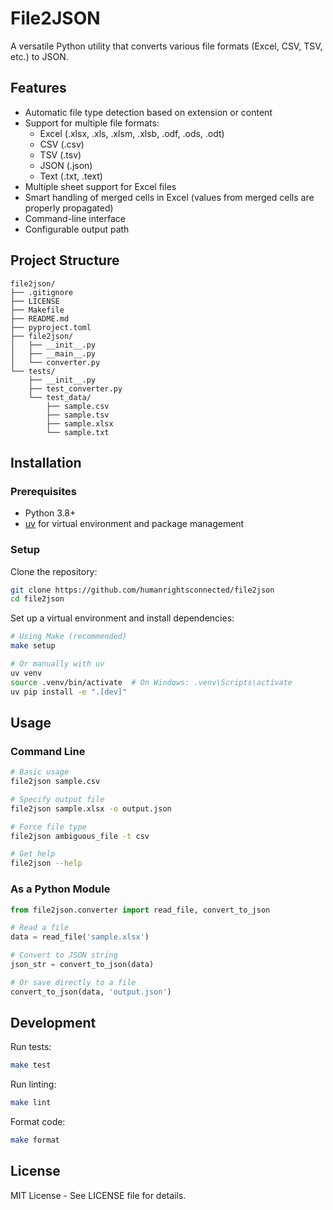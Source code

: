 # File2JSON

A versatile Python utility that converts various file formats (Excel, CSV, TSV, etc.) to JSON.

## Features

- Automatic file type detection based on extension or content
- Support for multiple file formats:
  - Excel (.xlsx, .xls, .xlsm, .xlsb, .odf, .ods, .odt)
  - CSV (.csv)
  - TSV (.tsv)
  - JSON (.json)
  - Text (.txt, .text)
- Multiple sheet support for Excel files
- Smart handling of merged cells in Excel (values from merged cells are properly propagated)
- Command-line interface
- Configurable output path

## Project Structure
```
file2json/
├── .gitignore
├── LICENSE
├── Makefile
├── README.md
├── pyproject.toml
├── file2json/
│   ├── __init__.py
│   ├── __main__.py
│   └── converter.py
└── tests/
    ├── __init__.py
    ├── test_converter.py
    └── test_data/
        ├── sample.csv
        ├── sample.tsv
        ├── sample.xlsx
        └── sample.txt
```

## Installation

### Prerequisites

- Python 3.8+
- [uv](https://github.com/astral-sh/uv) for virtual environment and package management

### Setup

Clone the repository:

```bash
git clone https://github.com/humanrightsconnected/file2json
cd file2json
```

Set up a virtual environment and install dependencies:

```bash
# Using Make (recommended)
make setup

# Or manually with uv
uv venv
source .venv/bin/activate  # On Windows: .venv\Scripts\activate
uv pip install -e ".[dev]"
```

## Usage

### Command Line

```bash
# Basic usage
file2json sample.csv

# Specify output file
file2json sample.xlsx -o output.json

# Force file type
file2json ambiguous_file -t csv

# Get help
file2json --help
```

### As a Python Module

```python
from file2json.converter import read_file, convert_to_json

# Read a file
data = read_file('sample.xlsx')

# Convert to JSON string
json_str = convert_to_json(data)

# Or save directly to a file
convert_to_json(data, 'output.json')
```

## Development

Run tests:

```bash
make test
```

Run linting:

```bash
make lint
```

Format code:

```bash
make format
```

## License

MIT License - See LICENSE file for details.